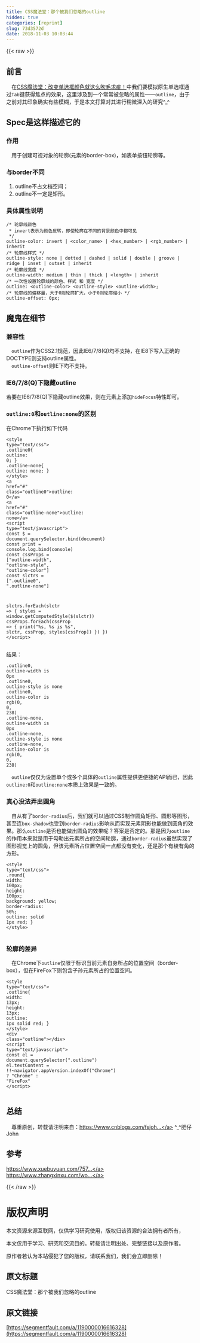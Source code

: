 ```yaml
---
title: CSS魔法堂：那个被我们忽略的outline
hidden: true
categories: [reprint]
slug: 73d3572d
date: 2018-11-03 10:03:44
---
```


{{< raw >}}
<h2 id="articleHeader0">&#x524D;&#x8A00;</h2><p>&#x2003;&#x5728;<a href="https://www.cnblogs.com/fsjohnhuang/p/9741345.html" rel="nofollow noreferrer" target="_blank">CSS&#x9B54;&#x6CD5;&#x5802;&#xFF1A;&#x6539;&#x53D8;&#x5355;&#x9009;&#x6846;&#x989C;&#x8272;&#x5C31;&#x8FD9;&#x4E48;&#x5439;&#x6BDB;&#x6C42;&#x75B5;&#xFF01;</a>&#x4E2D;&#x6211;&#x4EEC;&#x8981;&#x6A21;&#x62DF;&#x539F;&#x751F;&#x5355;&#x9009;&#x6846;&#x901A;&#x8FC7;<code>Tab</code>&#x952E;&#x83B7;&#x5F97;&#x7126;&#x70B9;&#x7684;&#x6548;&#x679C;&#xFF0C;&#x8FD9;&#x91CC;&#x6D89;&#x53CA;&#x5230;&#x4E00;&#x4E2A;&#x5E38;&#x5E38;&#x88AB;&#x5FFD;&#x7565;&#x7684;&#x5C5E;&#x6027;&#x2014;&#x2014;<code>outline</code>&#xFF0C;&#x7531;&#x4E8E;&#x4E4B;&#x524D;&#x5BF9;&#x5176;&#x5370;&#x8C61;&#x786E;&#x5B9E;&#x6709;&#x4E9B;&#x6A21;&#x7CCA;&#xFF0C;&#x4E8E;&#x662F;&#x672C;&#x6587;&#x6253;&#x7B97;&#x5BF9;&#x5176;&#x8FDB;&#x884C;&#x7A0D;&#x5FAE;&#x6DF1;&#x5165;&#x7684;&#x7814;&#x7A76;^_^</p><h2 id="articleHeader1">Spec&#x662F;&#x8FD9;&#x6837;&#x63CF;&#x8FF0;&#x5B83;&#x7684;</h2><h3 id="articleHeader2">&#x4F5C;&#x7528;</h3><p>&#x2003;&#x7528;&#x4E8E;&#x521B;&#x5EFA;&#x53EF;&#x89C6;&#x5BF9;&#x8C61;&#x7684;&#x8F6E;&#x5ED3;(&#x5143;&#x7D20;&#x7684;border-box)&#xFF0C;&#x5982;&#x8868;&#x5355;&#x6309;&#x94AE;&#x8F6E;&#x5ED3;&#x7B49;&#x3002;</p><h3 id="articleHeader3">&#x4E0E;border&#x4E0D;&#x540C;</h3><ol><li>outline&#x4E0D;&#x5360;&#x6587;&#x6863;&#x7A7A;&#x95F4;&#xFF1B;</li><li>outline&#x4E0D;&#x4E00;&#x5B9A;&#x662F;&#x77E9;&#x5F62;&#x3002;</li></ol><h3 id="articleHeader4">&#x5177;&#x4F53;&#x5C5E;&#x6027;&#x8BF4;&#x660E;</h3><div class="widget-codetool" style="display:none"><div class="widget-codetool--inner"><span class="selectCode code-tool" data-toggle="tooltip" data-placement="top" title="" data-original-title="&#x5168;&#x9009;"></span> <span type="button" class="copyCode code-tool" data-toggle="tooltip" data-placement="top" data-clipboard-text="/* &#x8F6E;&#x5ED3;&#x7EBF;&#x989C;&#x8272; 
 * invert&#x8868;&#x793A;&#x4E3A;&#x989C;&#x8272;&#x53CD;&#x8F6C;&#xFF0C;&#x5373;&#x4F7F;&#x8F6E;&#x5ED3;&#x5728;&#x4E0D;&#x540C;&#x7684;&#x80CC;&#x666F;&#x989C;&#x8272;&#x4E2D;&#x90FD;&#x53EF;&#x89C1; 
 */
outline-color: invert | &lt;color_name&gt; | &lt;hex_number&gt; | &lt;rgb_number&gt; | inherit
/* &#x8F6E;&#x5ED3;&#x7EBF;&#x6837;&#x5F0F; */
outline-style: none | dotted | dashed | solid | double | groove | ridge | inset | outset | inherit
/* &#x8F6E;&#x5ED3;&#x7EBF;&#x5BBD;&#x5EA6; */
outline-width: medium | thin | thick | &lt;length&gt; | inherit
/* &#x4E00;&#x6B21;&#x6027;&#x8BBE;&#x7F6E;&#x8F6E;&#x5ED3;&#x7EBF;&#x7684;&#x989C;&#x8272;&#x3001;&#x6837;&#x5F0F; &#x548C; &#x5BBD;&#x5EA6; */
outline: &lt;outline-color&gt; &lt;outline-style&gt; &lt;outline-width&gt;;
/* &#x8F6E;&#x5ED3;&#x7EBF;&#x7684;&#x504F;&#x79FB;&#x91CF;&#xFF0C;&#x5927;&#x4E8E;0&#x5219;&#x8F6E;&#x5ED3;&#x6269;&#x5927;&#xFF0C;&#x5C0F;&#x4E8E;0&#x5219;&#x8F6E;&#x5ED3;&#x7F29;&#x5C0F; */
outline-offset: 0px;" title="" data-original-title="&#x590D;&#x5236;"></span> <span type="button" class="saveToNote code-tool" data-toggle="tooltip" data-placement="top" title="" data-original-title="&#x653E;&#x8FDB;&#x7B14;&#x8BB0;"></span></div></div><pre class="hljs coq"><code>/* &#x8F6E;&#x5ED3;&#x7EBF;&#x989C;&#x8272; 
 * invert&#x8868;&#x793A;&#x4E3A;&#x989C;&#x8272;&#x53CD;&#x8F6C;&#xFF0C;&#x5373;&#x4F7F;&#x8F6E;&#x5ED3;&#x5728;&#x4E0D;&#x540C;&#x7684;&#x80CC;&#x666F;&#x989C;&#x8272;&#x4E2D;&#x90FD;&#x53EF;&#x89C1; 
 */
outline-color: invert | <span class="hljs-type">&lt;color_name</span>&gt; | <span class="hljs-type">&lt;hex_number</span>&gt; | <span class="hljs-type">&lt;rgb_number</span>&gt; | <span class="hljs-type">inherit</span>
/* &#x8F6E;&#x5ED3;&#x7EBF;&#x6837;&#x5F0F; */
outline-style: none | <span class="hljs-type">dotted</span> | <span class="hljs-type">dashed</span> | <span class="hljs-type">solid</span> | <span class="hljs-type">double</span> | <span class="hljs-type">groove</span> | <span class="hljs-type">ridge</span> | <span class="hljs-type">inset</span> | <span class="hljs-type">outset</span> | <span class="hljs-type">inherit</span>
/* &#x8F6E;&#x5ED3;&#x7EBF;&#x5BBD;&#x5EA6; */
outline-width: medium | <span class="hljs-type">thin</span> | <span class="hljs-type">thick</span> | <span class="hljs-type">&lt;length</span>&gt; | <span class="hljs-type">inherit</span>
/* &#x4E00;&#x6B21;&#x6027;&#x8BBE;&#x7F6E;&#x8F6E;&#x5ED3;&#x7EBF;&#x7684;&#x989C;&#x8272;&#x3001;&#x6837;&#x5F0F; &#x548C; &#x5BBD;&#x5EA6; */
outline: &lt;outline-color&gt; &lt;outline-style&gt; &lt;outline-width&gt;;
/* &#x8F6E;&#x5ED3;&#x7EBF;&#x7684;&#x504F;&#x79FB;&#x91CF;&#xFF0C;&#x5927;&#x4E8E;<span class="hljs-number">0</span>&#x5219;&#x8F6E;&#x5ED3;&#x6269;&#x5927;&#xFF0C;&#x5C0F;&#x4E8E;<span class="hljs-number">0</span>&#x5219;&#x8F6E;&#x5ED3;&#x7F29;&#x5C0F; */
outline-offset: <span class="hljs-number">0</span>px;</code></pre><h2 id="articleHeader5">&#x9B54;&#x9B3C;&#x5728;&#x7EC6;&#x8282;</h2><h3 id="articleHeader6">&#x517C;&#x5BB9;&#x6027;</h3><p>&#x2003;<code>outline</code>&#x4F5C;&#x4E3A;CSS2.1&#x89C4;&#x8303;&#xFF0C;&#x56E0;&#x6B64;IE6/7/8(Q)&#x5747;&#x4E0D;&#x652F;&#x6301;&#xFF0C;&#x5728;IE8&#x4E0B;&#x5199;&#x5165;&#x6B63;&#x786E;&#x7684;DOCTYPE&#x5219;&#x652F;&#x6301;outline&#x5C5E;&#x6027;&#x3002;<br>&#x2003;<code>outline-offset</code>&#x5219;IE&#x4E0B;&#x5747;&#x4E0D;&#x652F;&#x6301;&#x3002;</p><h3 id="articleHeader7">IE6/7/8(Q)&#x4E0B;&#x9690;&#x85CF;outline</h3><p>&#x82E5;&#x8981;&#x5728;IE6/7/8(Q)&#x4E0B;&#x9690;&#x85CF;outline&#x6548;&#x679C;&#xFF0C;&#x5219;&#x5728;&#x5143;&#x7D20;&#x4E0A;&#x6DFB;&#x52A0;<code>hideFocus</code>&#x7279;&#x6027;&#x5373;&#x53EF;&#x3002;</p><h3 id="articleHeader8"><code>outline:0</code>&#x548C;<code>outline:none</code>&#x7684;&#x533A;&#x522B;</h3><p>&#x5728;Chrome&#x4E0B;&#x6267;&#x884C;&#x5982;&#x4E0B;&#x4EE3;&#x7801;</p><div class="widget-codetool" style="display:none"><div class="widget-codetool--inner"><span class="selectCode code-tool" data-toggle="tooltip" data-placement="top" title="" data-original-title="&#x5168;&#x9009;"></span> <span type="button" class="copyCode code-tool" data-toggle="tooltip" data-placement="top" data-clipboard-text="&lt;style type=&quot;text/css&quot;&gt;
 .outline0{
   outline: 0;
 }
 .outline-none{
   outline: none;
 }
&lt;/style&gt;
&lt;a href=&quot;#&quot; class=&quot;outline0&quot;&gt;outline: 0&lt;/a&gt;
&lt;a href=&quot;#&quot; class=&quot;outline-none&quot;&gt;outline: none&lt;/a&gt;
&lt;script type=&quot;text/javascript&quot;&gt;
  const $ = document.querySelector.bind(document)
  const print = console.log.bind(console)
  const cssProps = [&quot;outline-width&quot;, &quot;outline-style&quot;, &quot;outline-color&quot;]
  const slctrs = [&quot;.outline0&quot;, &quot;.outline-none&quot;]
     
  slctrs.forEach(slctr =&gt; {
    styles = window.getComputedStyle($(slctr))
      cssProps.forEach(cssProp =&gt; {
        print(&quot;%s, %s is %s&quot;, slctr, cssProp, styles[cssProp])
      })
    })
&lt;/script&gt;" title="" data-original-title="&#x590D;&#x5236;"></span> <span type="button" class="saveToNote code-tool" data-toggle="tooltip" data-placement="top" title="" data-original-title="&#x653E;&#x8FDB;&#x7B14;&#x8BB0;"></span></div></div><pre class="hljs xml"><code><span class="hljs-tag">&lt;<span class="hljs-name">style</span> <span class="hljs-attr">type</span>=<span class="hljs-string">&quot;text/css&quot;</span>&gt;</span><span class="css">
 <span class="hljs-selector-class">.outline0</span>{
   <span class="hljs-attribute">outline</span>: <span class="hljs-number">0</span>;
 }
 <span class="hljs-selector-class">.outline-none</span>{
   <span class="hljs-attribute">outline</span>: none;
 }
</span><span class="hljs-tag">&lt;/<span class="hljs-name">style</span>&gt;</span>
<span class="hljs-tag">&lt;<span class="hljs-name">a</span> <span class="hljs-attr">href</span>=<span class="hljs-string">&quot;#&quot;</span> <span class="hljs-attr">class</span>=<span class="hljs-string">&quot;outline0&quot;</span>&gt;</span>outline: 0<span class="hljs-tag">&lt;/<span class="hljs-name">a</span>&gt;</span>
<span class="hljs-tag">&lt;<span class="hljs-name">a</span> <span class="hljs-attr">href</span>=<span class="hljs-string">&quot;#&quot;</span> <span class="hljs-attr">class</span>=<span class="hljs-string">&quot;outline-none&quot;</span>&gt;</span>outline: none<span class="hljs-tag">&lt;/<span class="hljs-name">a</span>&gt;</span>
<span class="hljs-tag">&lt;<span class="hljs-name">script</span> <span class="hljs-attr">type</span>=<span class="hljs-string">&quot;text/javascript&quot;</span>&gt;</span><span class="javascript">
  <span class="hljs-keyword">const</span> $ = <span class="hljs-built_in">document</span>.querySelector.bind(<span class="hljs-built_in">document</span>)
  <span class="hljs-keyword">const</span> print = <span class="hljs-built_in">console</span>.log.bind(<span class="hljs-built_in">console</span>)
  <span class="hljs-keyword">const</span> cssProps = [<span class="hljs-string">&quot;outline-width&quot;</span>, <span class="hljs-string">&quot;outline-style&quot;</span>, <span class="hljs-string">&quot;outline-color&quot;</span>]
  <span class="hljs-keyword">const</span> slctrs = [<span class="hljs-string">&quot;.outline0&quot;</span>, <span class="hljs-string">&quot;.outline-none&quot;</span>]
     
  slctrs.forEach(<span class="hljs-function"><span class="hljs-params">slctr</span> =&gt;</span> {
    styles = <span class="hljs-built_in">window</span>.getComputedStyle($(slctr))
      cssProps.forEach(<span class="hljs-function"><span class="hljs-params">cssProp</span> =&gt;</span> {
        print(<span class="hljs-string">&quot;%s, %s is %s&quot;</span>, slctr, cssProp, styles[cssProp])
      })
    })
</span><span class="hljs-tag">&lt;/<span class="hljs-name">script</span>&gt;</span></code></pre><p>&#x7ED3;&#x679C;&#xFF1A;</p><div class="widget-codetool" style="display:none"><div class="widget-codetool--inner"><span class="selectCode code-tool" data-toggle="tooltip" data-placement="top" title="" data-original-title="&#x5168;&#x9009;"></span> <span type="button" class="copyCode code-tool" data-toggle="tooltip" data-placement="top" data-clipboard-text=".outline0, outline-width is 0px
.outline0, outline-style is none
.outline0, outline-color is rgb(0, 0, 238)
.outline-none, outline-width is 0px
.outline-none, outline-style is none
.outline-none, outline-color is rgb(0, 0, 238)" title="" data-original-title="&#x590D;&#x5236;"></span> <span type="button" class="saveToNote code-tool" data-toggle="tooltip" data-placement="top" title="" data-original-title="&#x653E;&#x8FDB;&#x7B14;&#x8BB0;"></span></div></div><pre class="hljs stylus"><code><span class="hljs-selector-class">.outline0</span>, <span class="hljs-attribute">outline-width</span> is <span class="hljs-number">0px</span>
<span class="hljs-selector-class">.outline0</span>, <span class="hljs-attribute">outline-style</span> is none
<span class="hljs-selector-class">.outline0</span>, <span class="hljs-attribute">outline-color</span> is rgb(<span class="hljs-number">0</span>, <span class="hljs-number">0</span>, <span class="hljs-number">238</span>)
<span class="hljs-selector-class">.outline-none</span>, <span class="hljs-attribute">outline-width</span> is <span class="hljs-number">0px</span>
<span class="hljs-selector-class">.outline-none</span>, <span class="hljs-attribute">outline-style</span> is none
<span class="hljs-selector-class">.outline-none</span>, <span class="hljs-attribute">outline-color</span> is rgb(<span class="hljs-number">0</span>, <span class="hljs-number">0</span>, <span class="hljs-number">238</span>)</code></pre><p>&#x2003;<code>outline</code>&#x4EC5;&#x4EC5;&#x4E3A;&#x8BBE;&#x7F6E;&#x5355;&#x4E2A;&#x6216;&#x591A;&#x4E2A;&#x5177;&#x4F53;&#x7684;<code>outline</code>&#x5C5E;&#x6027;&#x63D0;&#x4F9B;&#x66F4;&#x4FBF;&#x6377;&#x7684;API&#x800C;&#x5DF2;&#xFF0C;&#x56E0;&#x6B64;<code>outline:0</code>&#x548C;<code>outline:none</code>&#x672C;&#x8D28;&#x4E0A;&#x6548;&#x679C;&#x662F;&#x4E00;&#x81F4;&#x7684;&#x3002;</p><h3 id="articleHeader9">&#x771F;&#x5FC3;&#x6CA1;&#x6CD5;&#x5F04;&#x51FA;&#x5706;&#x89D2;</h3><p>&#x2003;&#x81EA;&#x4ECE;&#x6709;&#x4E86;<code>border-radius</code>&#x540E;&#xFF0C;&#x6211;&#x4EEC;&#x5C31;&#x53EF;&#x4EE5;&#x901A;&#x8FC7;CSS&#x5236;&#x4F5C;&#x5706;&#x89D2;&#x77E9;&#x5F62;&#x3001;&#x5706;&#x5F62;&#x7B49;&#x56FE;&#x5F62;&#xFF0C;&#x751A;&#x81F3;&#x8FDE;<code>box-shadow</code>&#x4E5F;&#x53D7;&#x5230;<code>border-radius</code>&#x5F71;&#x54CD;&#x4ECE;&#x800C;&#x5B9E;&#x73B0;&#x5143;&#x7D20;&#x9634;&#x5F71;&#x4E5F;&#x80FD;&#x505A;&#x5230;&#x5706;&#x89D2;&#x7684;&#x6548;&#x679C;&#x3002;&#x90A3;&#x4E48;<code>outline</code>&#x662F;&#x5426;&#x4E5F;&#x80FD;&#x505A;&#x51FA;&#x5706;&#x89D2;&#x7684;&#x6548;&#x679C;&#x5462;&#xFF1F;&#x7B54;&#x6848;&#x662F;&#x5426;&#x5B9A;&#x7684;&#x3002;&#x90A3;&#x662F;&#x56E0;&#x4E3A;<code>outline</code>&#x7684;&#x4F5C;&#x7528;&#x672C;&#x6765;&#x5C31;&#x662F;&#x7528;&#x4E8E;&#x52FE;&#x52D2;&#x51FA;&#x5143;&#x7D20;&#x6240;&#x5360;&#x7684;&#x7A7A;&#x95F4;&#x8F6E;&#x5ED3;&#xFF0C;&#x901A;&#x8FC7;<code>border-radius</code>&#x867D;&#x7136;&#x5B9E;&#x73B0;&#x4E86;&#x56FE;&#x5F62;&#x89C6;&#x89C9;&#x4E0A;&#x7684;&#x5706;&#x89D2;&#xFF0C;&#x4F46;&#x8BE5;&#x5143;&#x7D20;&#x6240;&#x5360;&#x4F4D;&#x7F6E;&#x7A7A;&#x95F4;&#x4E00;&#x70B9;&#x90FD;&#x6CA1;&#x6709;&#x53D8;&#x5316;&#xFF0C;&#x8FD8;&#x662F;&#x90A3;&#x4E2A;&#x6709;&#x68F1;&#x6709;&#x89D2;&#x7684;&#x65B9;&#x5F62;&#x3002;</p><div class="widget-codetool" style="display:none"><div class="widget-codetool--inner"><span class="selectCode code-tool" data-toggle="tooltip" data-placement="top" title="" data-original-title="&#x5168;&#x9009;"></span> <span type="button" class="copyCode code-tool" data-toggle="tooltip" data-placement="top" data-clipboard-text="&lt;style type=&quot;text/css&quot;&gt;
  .round{
    width: 100px;
    height: 100px;
    background: yellow;
    border-radius: 50%;
    outline: solid 1px red;
  }
&lt;/style&gt;" title="" data-original-title="&#x590D;&#x5236;"></span> <span type="button" class="saveToNote code-tool" data-toggle="tooltip" data-placement="top" title="" data-original-title="&#x653E;&#x8FDB;&#x7B14;&#x8BB0;"></span></div></div><pre class="hljs xml"><code><span class="hljs-tag">&lt;<span class="hljs-name">style</span> <span class="hljs-attr">type</span>=<span class="hljs-string">&quot;text/css&quot;</span>&gt;</span><span class="css">
  <span class="hljs-selector-class">.round</span>{
    <span class="hljs-attribute">width</span>: <span class="hljs-number">100px</span>;
    <span class="hljs-attribute">height</span>: <span class="hljs-number">100px</span>;
    <span class="hljs-attribute">background</span>: yellow;
    <span class="hljs-attribute">border-radius</span>: <span class="hljs-number">50%</span>;
    <span class="hljs-attribute">outline</span>: solid <span class="hljs-number">1px</span> red;
  }
</span><span class="hljs-tag">&lt;/<span class="hljs-name">style</span>&gt;</span></code></pre><p><span class="img-wrap"><img data-src="/img/remote/1460000016616331?w=178&amp;h=117" src="https://static.alili.tech/img/remote/1460000016616331?w=178&amp;h=117" alt="" title="" style="cursor:pointer;display:inline"></span></p><h3 id="articleHeader10">&#x8F6E;&#x5ED3;&#x7684;&#x5DEE;&#x5F02;</h3><p>&#x2003;&#x5728;Chrome&#x4E0B;<code>outline</code>&#x4EC5;&#x9650;&#x4E8E;&#x6807;&#x8BC6;&#x5F53;&#x524D;&#x5143;&#x7D20;&#x81EA;&#x8EAB;&#x6240;&#x5360;&#x7684;&#x4F4D;&#x7F6E;&#x7A7A;&#x95F4;&#xFF08;border-box&#xFF09;&#xFF0C;&#x4F46;&#x5728;FireFox&#x4E0B;&#x5219;&#x5305;&#x542B;&#x5B50;&#x5B59;&#x5143;&#x7D20;&#x6240;&#x5360;&#x7684;&#x4F4D;&#x7F6E;&#x7A7A;&#x95F4;&#x3002;</p><div class="widget-codetool" style="display:none"><div class="widget-codetool--inner"><span class="selectCode code-tool" data-toggle="tooltip" data-placement="top" title="" data-original-title="&#x5168;&#x9009;"></span> <span type="button" class="copyCode code-tool" data-toggle="tooltip" data-placement="top" data-clipboard-text="&lt;style type=&quot;text/css&quot;&gt;
  .outline{
    width: 13px;
    height: 13px;
    outline: 1px solid red;
  }
&lt;/style&gt;
&lt;div class=&quot;outline&quot;&gt;&lt;/div&gt;
&lt;script type=&quot;text/javascript&quot;&gt;
  const el = document.querySelector(&quot;.outline&quot;)
  el.textContent = !!~navigator.appVersion.indexOf(&quot;Chrome&quot;) ? &quot;Chrome&quot; : &quot;FireFox&quot;
&lt;/script&gt;" title="" data-original-title="&#x590D;&#x5236;"></span> <span type="button" class="saveToNote code-tool" data-toggle="tooltip" data-placement="top" title="" data-original-title="&#x653E;&#x8FDB;&#x7B14;&#x8BB0;"></span></div></div><pre class="hljs xml"><code><span class="hljs-tag">&lt;<span class="hljs-name">style</span> <span class="hljs-attr">type</span>=<span class="hljs-string">&quot;text/css&quot;</span>&gt;</span><span class="css">
  <span class="hljs-selector-class">.outline</span>{
    <span class="hljs-attribute">width</span>: <span class="hljs-number">13px</span>;
    <span class="hljs-attribute">height</span>: <span class="hljs-number">13px</span>;
    <span class="hljs-attribute">outline</span>: <span class="hljs-number">1px</span> solid red;
  }
</span><span class="hljs-tag">&lt;/<span class="hljs-name">style</span>&gt;</span>
<span class="hljs-tag">&lt;<span class="hljs-name">div</span> <span class="hljs-attr">class</span>=<span class="hljs-string">&quot;outline&quot;</span>&gt;</span><span class="hljs-tag">&lt;/<span class="hljs-name">div</span>&gt;</span>
<span class="hljs-tag">&lt;<span class="hljs-name">script</span> <span class="hljs-attr">type</span>=<span class="hljs-string">&quot;text/javascript&quot;</span>&gt;</span><span class="javascript">
  <span class="hljs-keyword">const</span> el = <span class="hljs-built_in">document</span>.querySelector(<span class="hljs-string">&quot;.outline&quot;</span>)
  el.textContent = !!~navigator.appVersion.indexOf(<span class="hljs-string">&quot;Chrome&quot;</span>) ? <span class="hljs-string">&quot;Chrome&quot;</span> : <span class="hljs-string">&quot;FireFox&quot;</span>
</span><span class="hljs-tag">&lt;/<span class="hljs-name">script</span>&gt;</span></code></pre><p><span class="img-wrap"><img data-src="/img/remote/1460000016616332" src="https://static.alili.tech/img/remote/1460000016616332" alt="" title="" style="cursor:pointer;display:inline"></span></p><h2 id="articleHeader11">&#x603B;&#x7ED3;</h2><p>&#x2003;&#x5C0A;&#x91CD;&#x539F;&#x521B;&#xFF0C;&#x8F6C;&#x8F7D;&#x8BF7;&#x6CE8;&#x660E;&#x6765;&#x81EA;&#xFF1A;<a href="https://www.cnblogs.com/fsjohnhuang/p/9753554.html" rel="nofollow noreferrer" target="_blank">https://www.cnblogs.com/fsjoh...</a> ^_^&#x80A5;&#x4ED4;John</p><h2 id="articleHeader12">&#x53C2;&#x8003;</h2><p><a href="https://www.xuebuyuan.com/757567.html" rel="nofollow noreferrer" target="_blank">https://www.xuebuyuan.com/757...</a><br><a href="https://www.zhangxinxu.com/wordpress/2010/01/%E9%A1%B5%E9%9D%A2%E5%8F%AF%E7%94%A8%E6%80%A7%E4%B9%8Boutline%E8%BD%AE%E5%BB%93%E5%A4%96%E6%A1%86%E7%9A%84%E4%B8%80%E4%BA%9B%E7%A0%94%E7%A9%B6/" rel="nofollow noreferrer" target="_blank">https://www.zhangxinxu.com/wo...</a></p>
{{< /raw >}}

# 版权声明
本文资源来源互联网，仅供学习研究使用，版权归该资源的合法拥有者所有，

本文仅用于学习、研究和交流目的。转载请注明出处、完整链接以及原作者。 

原作者若认为本站侵犯了您的版权，请联系我们，我们会立即删除！

## 原文标题
CSS魔法堂：那个被我们忽略的outline

## 原文链接
[https://segmentfault.com/a/1190000016616328](https://segmentfault.com/a/1190000016616328)

